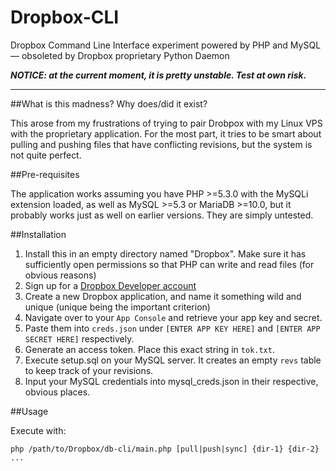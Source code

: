 # Dropbox-CLI
Dropbox Command Line Interface experiment powered by PHP and MySQL — obsoleted by Dropbox proprietary Python Daemon

**_NOTICE: at the current moment, it is pretty unstable. Test at own risk._**

---

##What is this madness? Why does/did it exist?

This arose from my frustrations of trying to pair Drobpox with my Linux VPS with the proprietary application. 
For the most part, it tries to be smart about pulling and pushing files that have conflicting revisions, but 
the system is not quite perfect.

##Pre-requisites

The application works assuming you have PHP >=5.3.0 with the MySQLi extension loaded, as well as MySQL >=5.3 
or MariaDB >=10.0, but it probably works just as well on earlier versions. They are simply untested.

##Installation

1. Install this in an empty directory named "Dropbox". Make sure it has sufficiently open permissions so that PHP can write and read files (for obvious reasons)
2. Sign up for a [Dropbox Developer account](https://www.dropbox.com/developers)
3. Create a new Dropbox application, and name it something wild and unique (unique being the important criterion)
4. Navigate over to your `App Console` and retrieve your app key and secret.
  1. Paste them into `creds.json` under `[ENTER APP KEY HERE]` and `[ENTER APP SECRET HERE]` respectively.
5. Generate an access token. Place this exact string in `tok.txt`.
6. Execute setup.sql on your MySQL server. It creates an empty `revs` table to keep track of your revisions.
7. Input your MySQL credentials into mysql_creds.json in their respective, obvious places.

##Usage

Execute with:

```
php /path/to/Dropbox/db-cli/main.php [pull|push|sync] {dir-1} {dir-2} ...
```

